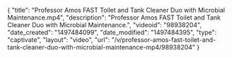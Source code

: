 {
    "title": "Professor Amos FAST Toilet and Tank Cleaner Duo with Microbial Maintenance.mp4",
    "description": "Professor Amos FAST Toilet and Tank Cleaner Duo with Microbial Maintenance.",
    "videoid": "98938204",
    "date_created": "1497484099",
    "date_modified": "1497484395",
    "type": "captivate",
    "layout": "video",
    "url": "\/v\/professor-amos-fast-toilet-and-tank-cleaner-duo-with-microbial-maintenance-mp4\/98938204"
}